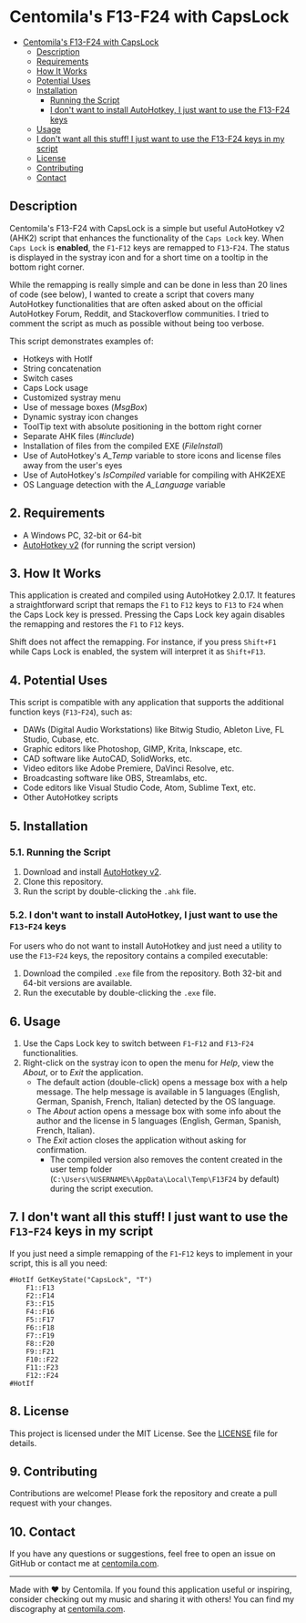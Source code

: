 # Centomila's F13-F24 with CapsLock
<!-- TOC -->
- [Centomila's F13-F24 with CapsLock](#centomilas-f13-f24-with-capslock)
    - [Description](#description)
    - [Requirements](#requirements)
    - [How It Works](#how-it-works)
    - [Potential Uses](#potential-uses)
    - [Installation](#installation)
        - [Running the Script](#running-the-script)
        - [I don't want to install AutoHotkey, I just want to use the F13-F24 keys](#i-dont-want-to-install-autohotkey-i-just-want-to-use-the-f13-f24-keys)
    - [Usage](#usage)
    - [I don't want all this stuff! I just want to use the F13-F24 keys in my script](#i-dont-want-all-this-stuff-i-just-want-to-use-the-f13-f24-keys-in-my-script)
    - [License](#license)
    - [Contributing](#contributing)
    - [Contact](#contact)

<!-- /TOC -->

## Description

Centomila's F13-F24 with CapsLock is a simple but useful AutoHotkey v2 (AHK2) script that enhances the functionality of the `Caps Lock` key. When `Caps Lock` is **enabled**, the `F1`-`F12` keys are remapped to `F13`-`F24`. The status is displayed in the systray icon and for a short time on a tooltip in the bottom right corner.

While the remapping is really simple and can be done in less than 20 lines of code (see below), I wanted to create a script that covers many AutoHotkey functionalities that are often asked about on the official AutoHotkey Forum, Reddit, and Stackoverflow communities. I tried to comment the script as much as possible without being too verbose.

This script demonstrates examples of:

- Hotkeys with HotIf
- String concatenation
- Switch cases
- Caps Lock usage
- Customized systray menu
- Use of message boxes (_MsgBox_)
- Dynamic systray icon changes
- ToolTip text with absolute positioning in the bottom right corner
- Separate AHK files (_#include_)
- Installation of files from the compiled EXE (_FileInstall_)
- Use of AutoHotkey's _A_Temp_ variable to store icons and license files away from the user's eyes
- Use of AutoHotkey's _IsCompiled_ variable for compiling with AHK2EXE
- OS Language detection with the _A_Language_ variable

## 2. Requirements

- A Windows PC, 32-bit or 64-bit
- [AutoHotkey v2](https://www.autohotkey.com/v2/) (for running the script version)

## 3. How It Works

This application is created and compiled using AutoHotkey 2.0.17. It features a straightforward script that remaps the `F1` to `F12` keys to `F13` to `F24` when the Caps Lock key is pressed. Pressing the Caps Lock key again disables the remapping and restores the `F1` to `F12` keys.

Shift does not affect the remapping. For instance, if you press `Shift+F1` while Caps Lock is enabled, the system will interpret it as `Shift+F13`.

## 4. Potential Uses

This script is compatible with any application that supports the additional function keys (`F13`-`F24`), such as:

- DAWs (Digital Audio Workstations) like Bitwig Studio, Ableton Live, FL Studio, Cubase, etc.
- Graphic editors like Photoshop, GIMP, Krita, Inkscape, etc.
- CAD software like AutoCAD, SolidWorks, etc.
- Video editors like Adobe Premiere, DaVinci Resolve, etc.
- Broadcasting software like OBS, Streamlabs, etc.
- Code editors like Visual Studio Code, Atom, Sublime Text, etc.
- Other AutoHotkey scripts

## 5. Installation

### 5.1. Running the Script

1. Download and install [AutoHotkey v2](https://www.autohotkey.com/v2/).
2. Clone this repository.
3. Run the script by double-clicking the `.ahk` file.

### 5.2. I don't want to install AutoHotkey, I just want to use the `F13`-`F24` keys

For users who do not want to install AutoHotkey and just need a utility to use the `F13`-`F24` keys, the repository contains a compiled executable:

1. Download the compiled `.exe` file from the repository. Both 32-bit and 64-bit versions are available.
2. Run the executable by double-clicking the `.exe` file.

## 6. Usage

1. Use the Caps Lock key to switch between `F1`-`F12` and `F13`-`F24` functionalities.
2. Right-click on the systray icon to open the menu for _Help_, view the _About_, or to _Exit_ the application.
   - The default action (double-click) opens a message box with a help message. The help message is available in 5 languages (English, German, Spanish, French, Italian) detected by the OS language.
   - The _About_ action opens a message box with some info about the author and the license in 5 languages (English, German, Spanish, French, Italian).
   - The _Exit_ action closes the application without asking for confirmation.
     - The compiled version also removes the content created in the user temp folder (`C:\Users\%USERNAME%\AppData\Local\Temp\F13F24` by default) during the script execution.

## 7. I don't want all this stuff! I just want to use the `F13`-`F24` keys in my script

If you just need a simple remapping of the `F1`-`F12` keys to implement in your script, this is all you need:

```AutoHotkey
#HotIf GetKeyState("CapsLock", "T")
    F1::F13
    F2::F14
    F3::F15
    F4::F16
    F5::F17
    F6::F18
    F7::F19
    F8::F20
    F9::F21
    F10::F22
    F11::F23
    F12::F24
#HotIf
```

## 8. License

This project is licensed under the MIT License. See the [LICENSE](LICENSE) file for details.

## 9. Contributing

Contributions are welcome! Please fork the repository and create a pull request with your changes.

## 10. Contact

If you have any questions or suggestions, feel free to open an issue on GitHub or contact me at [centomila.com](https://centomila.com/contact/).

---

Made with ❤️ by Centomila. If you found this application useful or inspiring, consider checking out my music and sharing it with others! You can find my discography at [centomila.com](https://centomila.com).
